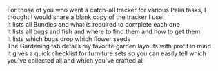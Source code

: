 For those of you who want a catch-all tracker for various Palia tasks, I thought I would share a blank copy of the tracker I use!<br>
It lists all Bundles and what is required to complete each one<br>
It lists all bugs and fish and where to find them and how to get them<br>
It lists which bugs drop which flower seeds<br>
The Gardening tab details my favorite garden layouts with profit in mind<br>
It gives a quick checklist for furniture sets so you can easily tell which you've collected all and which you've crafted all

